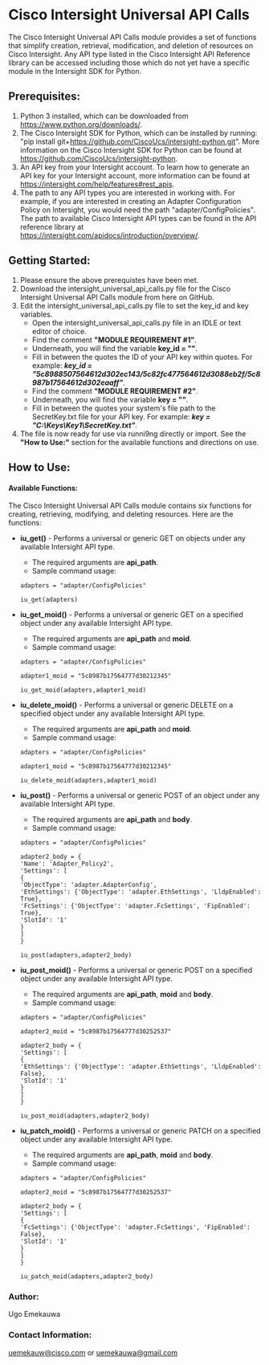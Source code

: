 # Cisco Intersight Universal API Calls
The Cisco Intersight Universal API Calls module provides a set of functions that simplify creation, retrieval, modification, and deletion of resources on Cisco Intersight. Any API type listed in the Cisco Intersight API Reference library can be accessed including those which do not yet have a specific module in the Intersight SDK for Python.

## Prerequisites:
1. Python 3 installed, which can be downloaded from https://www.python.org/downloads/.
2. The Cisco Intersight SDK for Python, which can be installed by running: "pip install git+https://github.com/CiscoUcs/intersight-python.git". More information on the Cisco Intersight SDK for Python can be found at https://github.com/CiscoUcs/intersight-python.
3. An API key from your Intersight account. To learn how to generate an API key for your Intersight account, more information can be found at https://intersight.com/help/features#rest_apis.
4. The path to any API types you are interested in working with. For example, if you are interested in creating an Adapter Configuration Policy on Intersight, you would need the path "adapter/ConfigPolicies". The path to available Cisco Intersight API types can be found in the API reference library at https://intersight.com/apidocs/introduction/overview/.

## Getting Started:

1. Please ensure the above prerequistes have been met.
2. Download the intersight_universal_api_calls.py file for the Cisco Intersight Universal API Calls module from here on GitHub.
3. Edit the intersight_universal_api_calls.py file to set the key_id and key variables.
   - Open the intersight_universal_api_calls.py file in an IDLE or text editor of choice.
   - Find the comment **"MODULE REQUIREMENT #1"**.
   - Underneath, you will find the variable **key_id = ""**.
   - Fill in between the quotes the ID of your API key within quotes. For example: **_key_id = "5c8988507564612d302ec143/5c82fc477564612d3088eb2f/5c8987b17564612d302eaaff"_**.
   - Find the comment **"MODULE REQUIREMENT #2"**.
   - Underneath, you will find the variable **key = ""**.
   - Fill in between the quotes your system's file path to the SecretKey.txt file for your API key. For example: **_key = "C:\Keys\Key1\SecretKey.txt"_**.
4. The file is now ready for use via runni9ng directly or import. See the **"How to Use:"** section for the available functions and directions on use.

## How to Use:
#### Available Functions:
The Cisco Intersight Universal API Calls module contains six functions for creating, retrieving, modifying, and deleting resources. Here are the functions:

- **iu_get()** - Performs a universal or generic GET on objects under any available Intersight API type.
   - The required arguments are **api_path**.
   - Sample command usage:
   ```
   adapters = "adapter/ConfigPolicies"
   
   iu_get(adapters)
   ```
   
- **iu_get_moid()** - Performs a universal or generic GET on a specified object under any available Intersight API type.
   - The required arguments are **api_path** and **moid**.
   - Sample command usage:
   ```
   adapters = "adapter/ConfigPolicies"
   
   adapter1_moid = "5c8987b17564777d30212345"
   
   iu_get_moid(adapters,adapter1_moid)
   ```

- **iu_delete_moid()** - Performs a universal or generic DELETE on a specified object under any available Intersight API type.
   - The required arguments are **api_path** and **moid**.
   - Sample command usage:
   ```
   adapters = "adapter/ConfigPolicies"
   
   adapter1_moid = "5c8987b17564777d30212345"
   
   iu_delete_moid(adapters,adapter1_moid)
   ```

- **iu_post()** - Performs a universal or generic POST of an object under any available Intersight API type.
   - The required arguments are **api_path** and **body**.
   - Sample command usage:
   ```
   adapters = "adapter/ConfigPolicies"
   
   adapter2_body = {
   'Name': 'Adapter_Policy2', 
   'Settings': [
   {
   'ObjectType': 'adapter.AdapterConfig', 
   'EthSettings': {'ObjectType': 'adapter.EthSettings', 'LldpEnabled': True}, 
   'FcSettings': {'ObjectType': 'adapter.FcSettings', 'FipEnabled': True}, 
   'SlotId': '1'
   }
   ]
   }
   
   iu_post(adapters,adapter2_body)
   ```

- **iu_post_moid()** - Performs a universal or generic POST on a specified object under any available Intersight API type.
   - The required arguments are **api_path**, **moid** and **body**.
   - Sample command usage:
   ```
   adapters = "adapter/ConfigPolicies"
   
   adapter2_moid = "5c8987b17564777d30252537"
   
   adapter2_body = {
   'Settings': [
   {
   'EthSettings': {'ObjectType': 'adapter.EthSettings', 'LldpEnabled': False}, 
   'SlotId': '1'
   }
   ]
   }
   
   iu_post_moid(adapters,adapter2_body)
   ```

- **iu_patch_moid()** - Performs a universal or generic PATCH on a specified object under any available Intersight API type.
   - The required arguments are **api_path**, **moid** and **body**.
   - Sample command usage:
   ```
   adapters = "adapter/ConfigPolicies"
   
   adapter2_moid = "5c8987b17564777d30252537"
   
   adapter2_body = {
   'Settings': [
   {
   'FcSettings': {'ObjectType': 'adapter.FcSettings', 'FipEnabled': False}, 
   'SlotId': '1'
   }
   ]
   }
   
   iu_patch_moid(adapters,adapter2_body)
   ```


### Author:
Ugo Emekauwa

### Contact Information:
uemekauw@cisco.com or uemekauwa@gmail.com
